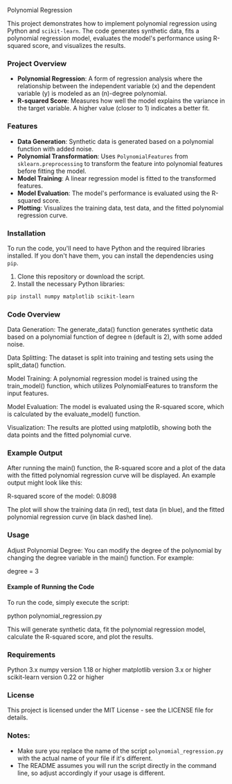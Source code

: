 Polynomial Regression

This project demonstrates how to implement polynomial regression using Python and `scikit-learn`. The code generates synthetic data, fits a polynomial regression model, evaluates the model's performance using R-squared score, and visualizes the results.

### Project Overview

- **Polynomial Regression**: A form of regression analysis where the relationship between the independent variable \(x\) and the dependent variable \(y\) is modeled as an \(n\)-degree polynomial.
- **R-squared Score**: Measures how well the model explains the variance in the target variable. A higher value (closer to 1) indicates a better fit.

### Features

- **Data Generation**: Synthetic data is generated based on a polynomial function with added noise.
- **Polynomial Transformation**: Uses `PolynomialFeatures` from `sklearn.preprocessing` to transform the feature into polynomial features before fitting the model.
- **Model Training**: A linear regression model is fitted to the transformed features.
- **Model Evaluation**: The model's performance is evaluated using the R-squared score.
- **Plotting**: Visualizes the training data, test data, and the fitted polynomial regression curve.

### Installation

To run the code, you'll need to have Python and the required libraries installed. If you don't have them, you can install the dependencies using `pip`.

1. Clone this repository or download the script.
2. Install the necessary Python libraries:

```bash
pip install numpy matplotlib scikit-learn
```

### Code Overview
Data Generation: The generate_data() function generates synthetic data based on a polynomial function of degree n (default is 2), with some added noise.

Data Splitting: The dataset is split into training and testing sets using the split_data() function.

Model Training: A polynomial regression model is trained using the train_model() function, which utilizes PolynomialFeatures to transform the input features.

Model Evaluation: The model is evaluated using the R-squared score, which is calculated by the evaluate_model() function.

Visualization: The results are plotted using matplotlib, showing both the data points and the fitted polynomial curve.

### Example Output
After running the main() function, the R-squared score and a plot of the data with the fitted polynomial regression curve will be displayed. An example output might look like this:

R-squared score of the model: 0.8098

The plot will show the training data (in red), test data (in blue), and the fitted polynomial regression curve (in black dashed line).

### Usage
Adjust Polynomial Degree: You can modify the degree of the polynomial by changing the degree variable in the main() function. For example:

degree = 3 

#### Example of Running the Code
To run the code, simply execute the script:

python polynomial_regression.py


This will generate synthetic data, fit the polynomial regression model, calculate the R-squared score, and plot the results.

### Requirements
Python 3.x
numpy version 1.18 or higher
matplotlib version 3.x or higher
scikit-learn version 0.22 or higher

### License
This project is licensed under the MIT License - see the LICENSE file for details.

### Notes:
- Make sure you replace the name of the script `polynomial_regression.py` with the actual name of your file if it's different.
- The README assumes you will run the script directly in the command line, so adjust accordingly if your usage is different.
